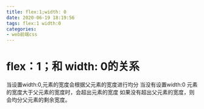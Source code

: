 ```yaml
---
title: flex:1;width: 0
date: 2020-06-19 18:19:56
tags: flex:1 width:0
categories: 
- web前端css
---
```

# flex：1；和 width: 0的关系
当设置width:0,元素的宽度会根据父元素的宽度进行均分
当没有设置width:0 元素的宽度大于父元素的宽度时，会超出元素的宽度
如果没有超出父元素的宽度，则会均分父元素的剩余宽度。